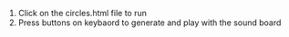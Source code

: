 1) Click on the circles.html file to run
2) Press buttons on keybaord to generate and play with the sound board